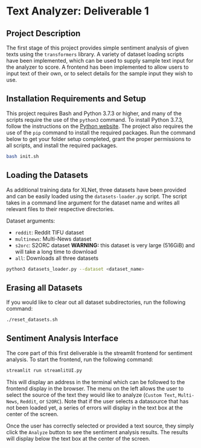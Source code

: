 # Text Analyzer: Deliverable 1

## Project Description

The first stage of this project provides simple sentiment analysis of given texts using the `transformers` library. A variety of dataset loading scripts have been implemented, which can be used to supply sample text input for the analyzer to score. A frontend has been implemented to allow users to input text of their own, or to select details for the sample input they wish to use.

## Installation Requirements and Setup

This project requires Bash and Python 3.7.3 or higher, and many of the scripts require the use of the `python3` command. To install Python 3.7.3, follow the instructions on the [Python website](https://www.python.org/downloads/). The project also requires the use of the `pip` command to install the required packages. Run the command below to get your folder setup completed, grant the proper permissions to all scripts, and install the required packages.

```bash
bash init.sh
```

## Loading the Datasets

As additional training data for XLNet, three datasets have been provided and can be easily loaded using the `datasets-loader.py` script. The script takes in a command line argument for the dataset name and writes all relevant files to their respective directories.

Dataset arguments:

- `reddit`: Reddit TIFU dataset
- `multinews`: Multi-News dataset
- `s2orc`: S2ORC dataset **WARNING:** this dataset is very large (516GiB) and will take a long time to download
- `all`: Downloads all three datasets

```bash
python3 datasets_loader.py --dataset <dataset_name>
```

## Erasing all Datasets

If you would like to clear out all dataset subdirectories, run the following command:

```bash
./reset_datasets.sh
```

## Sentiment Analysis Interface

The core part of this first deliverable is the streamlit frontend for sentiment analysis. To start the frontend, run the following command:

```bash
streamlit run streamlitUI.py
```

This will display an address in the terminal which can be followed to the frontend display in the browser. The menu on the left allows the user to select the source of the text they would like to analyze (`Custom Text`, `Multi-News`, `Reddit`, or `S2ORC`). Note that if the user selects a datasource that has not been loaded yet, a series of errors will display in the text box at the center of the screen.

Once the user has correctly selected or provided a text source, they simply click the `Analyze` button to see the sentiment analysis results. The results will display below the text box at the center of the screen.
